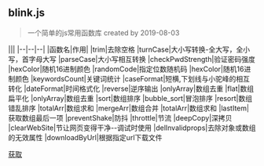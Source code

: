 ## blink.js

> 一个简单的js常用函数库 created by 2019-08-03

|||
|--|--|--|
|函数名|作用|
|trim|去除空格
|turnCase|大小写转换-全大写，全小写，首字母大写
|parseCase|大小写相互转换
|checkPwdStrength|验证密码强度
|hexColor|随机16进制颜色
|randomCode|指定位数随机码
|hexColor|随机16进制颜色
|keywordsCount|关键词统计
|caseFormat|短横,下划线与小驼峰的相互转化 
|dateFormat|时间格式化
|reverse|逆序输出
|onlyArray|数组去重
|flat|数组扁平化
|onlyArray|数组去重
|sort|数组排序
|bubble_sort|冒泡排序
|resort|数组错乱排序
|totalArr|数组求和
|mergeArr|数组合并
|totalArr|数组求和
|lastItem|获取数组最后一项
|preventShake|防抖
|throttle|节流 
|deepCopy|深拷贝 
|clearWebSite|节让网页变得干净--调试时使用 
|delInvalidprops|去除对象或数组的无效属性 
|downloadByUrl|根据指定url下载文件    

<a href='./blink.js'>获取</a>
